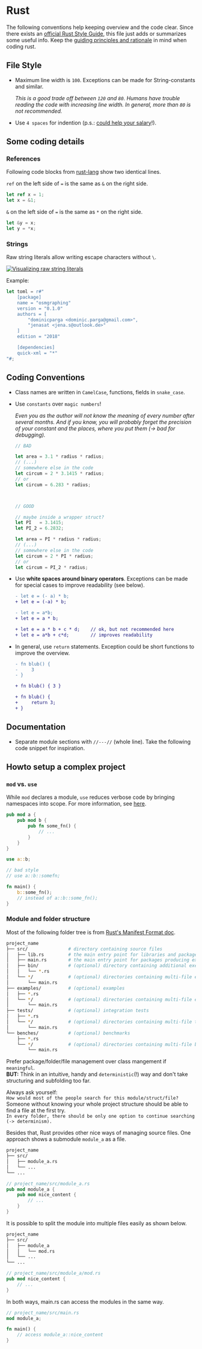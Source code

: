 # Rust

The following conventions help keeping overview and the code clear.
Since there exists an [official Rust Style Guide][www_rust_style_guide], this file just adds or summarizes some useful info.
Keep the [guiding principles and rationale][www_rust_principles] in mind when coding rust.

## File Style

* Maximum line width is `100`.
  Exceptions can be made for String-constants and similar.

  _This is a good trade off between `120` and `80`.
  Humans have trouble reading the code with increasing line width.
  In general, more than `80` is not recommended._

* Use `4 spaces` for indention (p.s.: [could help your salary][www_salary]!).

## Some coding details

### References

Following code blocks from [rust-lang][www_rust_ref_keyword] show two identical lines.

`ref` on the left side of `=` is the same as `&` on the right side.

```rust
let ref x = 1;
let x = &1;
```

`&` on the left side of `=` is the same as `*` on the right side.

```rust
let &y = x;
let y = *x;
```

### Strings

Raw string literals allow writing escape characters without `\`.

[![Visualizing raw string literals][www_raw_strings_img]][www_raw_strings]

Example:

```rust
let toml = r#"
    [package]
    name = "osmgraphing"
    version = "0.1.0"
    authors = [
        "dominicparga <dominic.parga@gmail.com>",
        "jenasat <jena.s@outlook.de>"
    ]
    edition = "2018"

    [dependencies]
    quick-xml = "*"
"#;
```

## Coding Conventions

* Class names are written in `CamelCase`, functions, fields in `snake_case`.

* Use `constants` over `magic numbers`!

  _Even you as the author will not know the meaning of every number after several months.
  And if you know, you will probably forget the precision of your constant and the places, where you put them (-> bad for debugging)._

  ```rust
  // BAD

  let area = 3.1 * radius * radius;
  // (...)
  // somewhere else in the code
  let circum = 2 * 3.1415 * radius;
  // or
  let circum = 6.283 * radius;



  // GOOD

  // maybe inside a wrapper struct?
  let PI   = 3.1415;
  let PI_2 = 6.2832;

  let area = PI * radius * radius;
  // (...)
  // somewhere else in the code
  let circum = 2 * PI * radius;
  // or
  let circum = PI_2 * radius;
  ```

* Use __white spaces around binary operators__.
  Exceptions can be made for special cases to improve readability (see below).

  ```diff
  - let e = (- a) * b;
  + let e = (-a) * b;

  - let e = a*b;
  + let e = a * b;

  + let e = a * b + c * d;    // ok, but not recommended here
  + let e = a*b + c*d;        // improves readability
  ```

* In general, use `return` statements.
  Exception could be short functions to improve the overview.

  ```diff
  - fn blub() {
  -     3
  - }

  + fn blub() { 3 }

  + fn blub() {
  +     return 3;
  + }
  ```

## Documentation

* Separate module sections with `//---//` (whole line).
  Take the following code snippet for inspiration.

## Howto setup a complex project

### `mod` vs. `use`

While `mod` declares a module, `use` reduces verbose code by bringing namespaces into scope.
For more information, see [here][www_rust_mod_use_examples].

```rust
pub mod a {
    pub mod b {
        pub fn some_fn() {
            // ...
        }
    }
}

use a::b;

// bad style
// use a::b::somefn;

fn main() {
    b::some_fn();
    // instead of a::b::some_fn();
}
```

### Module and folder structure

Most of the following folder tree is from [Rust's Manifest Format doc][www_rust_project_overview].

```zsh
project_name
├── src/               # directory containing source files
│   ├── lib.rs         # the main entry point for libraries and packages
│   ├── main.rs        # the main entry point for packages producing executables
│   ├── bin/           # (optional) directory containing additional executables
│   │   └── *.rs
│   └── */             # (optional) directories containing multi-file executables
│       └── main.rs
├── examples/          # (optional) examples
│   ├── *.rs
│   └── */             # (optional) directories containing multi-file examples
│       └── main.rs
├── tests/             # (optional) integration tests
│   ├── *.rs
│   └── */             # (optional) directories containing multi-file tests
│       └── main.rs
└── benches/           # (optional) benchmarks
    ├── *.rs
    └── */             # (optional) directories containing multi-file benchmarks
        └── main.rs
```

Prefer package/folder/file management over class mangement if `meaningful`.  
__BUT:__ Think in an intuitive, handy and `deterministic`(!) way and don't take structuring and subfolding too far.

Always ask yourself:  
`How would most of the people search for this module/struct/file?`  
Someone without knowing your whole project structure should be able to find a file at the first try.  
`In every folder, there should be only one option to continue searching (-> determinism).`

Besides that, Rust provides other nice ways of managing source files.
One approach shows a submodule `module_a` as a file.

```zsh
project_name
├── src/
│   ├── module_a.rs
│   └── ...
└── ...
```

```rust
// project_name/src/module_a.rs
pub mod module_a {
    pub mod nice_content {
        // ...
    }
}
```

It is possible to split the module into multiple files easily as shown below.

```zsh
project_name
├── src/
│   ├── module_a
│   │   └── mod.rs
│   └── ...
└── ...
```

```rust
// project_name/src/module_a/mod.rs
pub mod nice_content {
    // ...
}
```

In both ways, main.rs can access the modules in the same way.

```rust
// project_name/src/main.rs
mod module_a;

fn main() {
    // access module_a::nice_content
}
```

[www_rust_style_guide]: https://github.com/rust-dev-tools/fmt-rfcs/blob/master/guide/guide.md
[www_rust_principles]: https://github.com/rust-dev-tools/fmt-rfcs/blob/master/guide/principles.md
[www_salary]: https://stackoverflow.blog/2017/06/15/developers-use-spaces-make-money-use-tabs

[www_rust_ref_keyword]: https://users.rust-lang.org/t/ref-keyword-versus/18818/4

[www_raw_strings]: https://rahul-thakoor.github.io/rust-raw-string-literals/
[www_raw_strings_img]: https://rahul-thakoor.github.io/img/rust_raw_string.png

[www_rust_mod_use_examples]: https://dev.to/hertz4/rust-module-essentials-12oi
[www_rust_project_overview]: https://doc.rust-lang.org/cargo/reference/manifest.html#configuring-a-target
